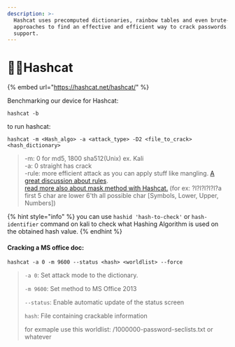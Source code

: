 ```yaml
---
description: >-
  Hashcat uses precomputed dictionaries, rainbow tables and even brute-force
  approaches to find an effective and efficient way to crack passwords.  + GPU
  support.
---
```


# 🐱‍👤Hashcat

{% embed url="https://hashcat.net/hashcat/" %}

Benchmarking our device for Hashcat:

```
hashcat -b
```

to run hashcat:

```
hashcat -m <Hash_algo> -a <attack_type> -D2 <file_to_crack> <hash_dictionary> 
```

> \-m: 0 for md5, 1800 sha512(Unix) ex. Kali\
> \-a: 0 straight has crack\
> \-rule: more efficient attack as you can apply stuff like mangling. [A great discussion about rules](https://notsosecure.com/one-rule-to-rule-them-all/).\
> [read more also about mask me](https://www.4armed.com/blog/perform-mask-attack-hashcat/)[thod with Hashcat.](https://www.4armed.com/blog/perform-mask-attack-hashcat/) (for ex: ?l?l?l?l?l?a first 5 char are lower 6'th all possible char \[Symbols, Lower, Upper, Numbers])

{% hint style="info" %}
you can use `hashid 'hash-to-check'` or `hash-identifier` command on kali to check what Hashing Algorithm is used on the obtained hash value.
{% endhint %}

#### Cracking a MS office doc:

```
hashcat -a 0 -m 9600 --status <hash> <worldlist> --force
```

> `-a 0`: Set attack mode to the dictionary.
>
> `-m 9600`: Set method to MS Office 2013
>
> `--status`: Enable automatic update of the status screen
>
> `hash`: File containing crackable information
>
> for exmaple use this worldlist: /1000000-password-seclists.txt or whatever
